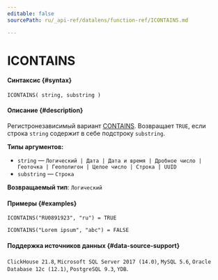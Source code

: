 ```yaml
---
editable: false
sourcePath: ru/_api-ref/datalens/function-ref/ICONTAINS.md

---
```


# ICONTAINS



#### Синтаксис {#syntax}


```
ICONTAINS( string, substring )
```

#### Описание {#description}
Регистронезависимый вариант [CONTAINS](CONTAINS.md). Возвращает `TRUE`, если строка `string` содержит в себе подстроку `substring`.

**Типы аргументов:**
- `string` — `Логический | Дата | Дата и время | Дробное число | Геоточка | Геополигон | Целое число | Строка | UUID`
- `substring` — `Строка`


**Возвращаемый тип**: `Логический`

#### Примеры {#examples}

```
ICONTAINS("RU0891923", "ru") = TRUE
```

```
ICONTAINS("Lorem ipsum", "abc") = FALSE
```


#### Поддержка источников данных {#data-source-support}

`ClickHouse 21.8`, `Microsoft SQL Server 2017 (14.0)`, `MySQL 5.6`, `Oracle Database 12c (12.1)`, `PostgreSQL 9.3`, `YDB`.
